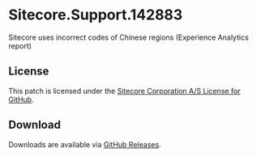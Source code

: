 # Sitecore.Support.142883
Sitecore uses incorrect codes of Chinese regions (Experience Analytics report)

## License  
This patch is licensed under the [Sitecore Corporation A/S License for GitHub](https://github.com/sitecoresupport/Sitecore.Support.142883/blob/master/LICENSE).  

## Download  
Downloads are available via [GitHub Releases](https://github.com/sitecoresupport/Sitecore.Support.142883/releases).  
